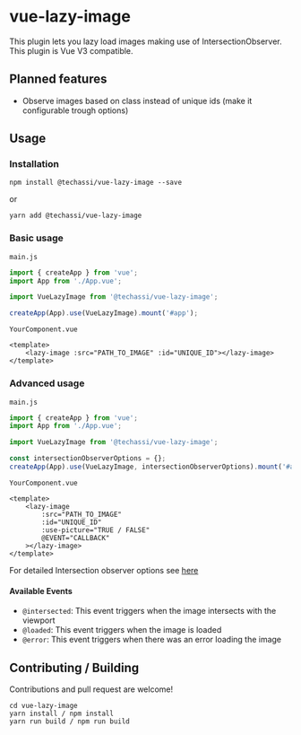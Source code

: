 # vue-lazy-image

This plugin lets you lazy load images making use of IntersectionObserver. This plugin is Vue V3 compatible.

## Planned features

-   Observe images based on class instead of unique ids (make it configurable trough options)

## Usage

### Installation

```shell
npm install @techassi/vue-lazy-image --save
```

or

```shell
yarn add @techassi/vue-lazy-image
```

### Basic usage

`main.js`

```js
import { createApp } from 'vue';
import App from './App.vue';

import VueLazyImage from '@techassi/vue-lazy-image';

createApp(App).use(VueLazyImage).mount('#app');
```

`YourComponent.vue`

```vue
<template>
    <lazy-image :src="PATH_TO_IMAGE" :id="UNIQUE_ID"></lazy-image>
</template>
```

### Advanced usage

`main.js`

```js
import { createApp } from 'vue';
import App from './App.vue';

import VueLazyImage from '@techassi/vue-lazy-image';

const intersectionObserverOptions = {};
createApp(App).use(VueLazyImage, intersectionObserverOptions).mount('#app');
```

`YourComponent.vue`

```vue
<template>
    <lazy-image
        :src="PATH_TO_IMAGE"
        :id="UNIQUE_ID"
        :use-picture="TRUE / FALSE"
        @EVENT="CALLBACK"
    ></lazy-image>
</template>
```

For detailed Intersection observer options see [here](https://developer.mozilla.org/en-US/docs/Web/API/Intersection_Observer_API#Intersection_observer_options)

#### Available Events

-   `@intersected`: This event triggers when the image intersects with the viewport
-   `@loaded`: This event triggers when the image is loaded
-   `@error`: This event triggers when there was an error loading the image

## Contributing / Building

Contributions and pull request are welcome!

```shell
cd vue-lazy-image
yarn install / npm install
yarn run build / npm run build
```
